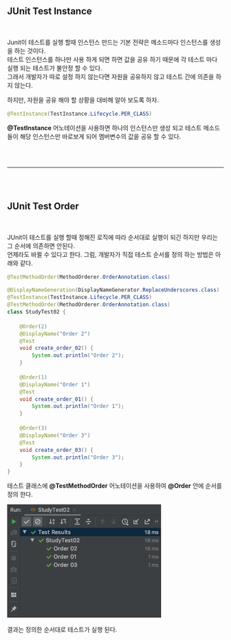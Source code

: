 ## JUnit Test Instance
<br>

Junit이 테스트를 실행 할때 인스턴스 만드는 기본 전략은 메소드마다 인스턴스를 생성을 하는 것이다.<br>
테스트 인스턴스를 하나만 사용 하게 되면 하면 값을 공유 하기 때문에 각 테스트 마다 실행 되는 테스트가 불안정 할 수 있다.<br>
그래서 개발자가 따로 설정 하지 않는다면 자원을 공유하지 않고 테스트 간에 의존을 하지 않는다.<br>

하지만, 자원을 공유 해야 할 상황을 대비해 알아 보도록 하자.

```java
@TestInstance(TestInstance.Lifecycle.PER_CLASS)
```

**@TestInstance** 어노테이션을 사용하면 하나의 인스턴스만 생성 되고 테스트 메소드 들이 해당 인스턴스만 바로보게 되어 멤버변수의 값을 공유 할 수 있다.

<br><br>
<hr>
<br><br>

## JUnit Test Order
<br>

JUnit이 테스트를 실행 할때 정해진 로직에 따라 순서대로 실행이 되긴 하지만 우리는 그 순서에 의존하면 안된다.<br>
언제라도 바뀔 수 있다고 한다. 그럼, 개발자가 직접 테스트 순서를 정의 하는 방법은 아래와 같다. 

```java
@TestMethodOrder(MethodOrderer.OrderAnnotation.class)
```

```java
@DisplayNameGeneration(DisplayNameGenerator.ReplaceUnderscores.class)
@TestInstance(TestInstance.Lifecycle.PER_CLASS)
@TestMethodOrder(MethodOrderer.OrderAnnotation.class)
class StudyTest02 {

    @Order(2)
    @DisplayName("Order 2")
    @Test
    void create_order_02() {
        System.out.println("Order 2");
    }

    @Order(1)
    @DisplayName("Order 1")
    @Test
    void create_order_01() {
        System.out.println("Order 1");
    }
    
    @Order(3)
    @DisplayName("Order 3")
    @Test
    void create_order_03() {
        System.out.println("Order 3");
    }
}
```

테스트 클래스에 **@TestMethodOrder** 어노테이션을 사용하여 **@Order** 안에 순서를 정의 한다.

![](img/2021-03-23_order01.png)

결과는 정의한 순서대로 테스트가 실행 된다.



